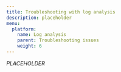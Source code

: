 ```yaml
---
title: Troubleshooting with log analysis
description: placeholder
menu:
  platform:
    name: Log analysis
    parent: Troubleshooting issues
    weight: 6
---
```


_PLACEHOLDER_
